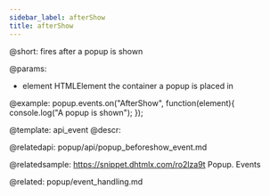 ```yaml
---
sidebar_label: afterShow
title: afterShow
---          
```


@short:
fires after a popup is shown

@params:
- element 		HTMLElement		 the container a popup is placed in

@example:
popup.events.on("AfterShow", function(element){
    console.log("A popup is shown");
});


@template: api_event
@descr:

@relatedapi:
popup/api/popup_beforeshow_event.md

@relatedsample: https://snippet.dhtmlx.com/ro2lza9t	Popup. Events

@related: popup/event_handling.md